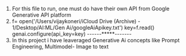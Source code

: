 1. For this file to run, one must do have their own API from Google Generative API platform
2. f= open('/Users/vijaykoneri/iCloud Drive (Archive) - 1/Desktop/AI:ML/Gen Ai/googleAiApikey.txt')
key=f.read()
genai.configure(api_key=key)
------*****-------
4. In this project i have leaveraged Generative Ai concepts like Prompt Engineering, Multimodel- Image to text
